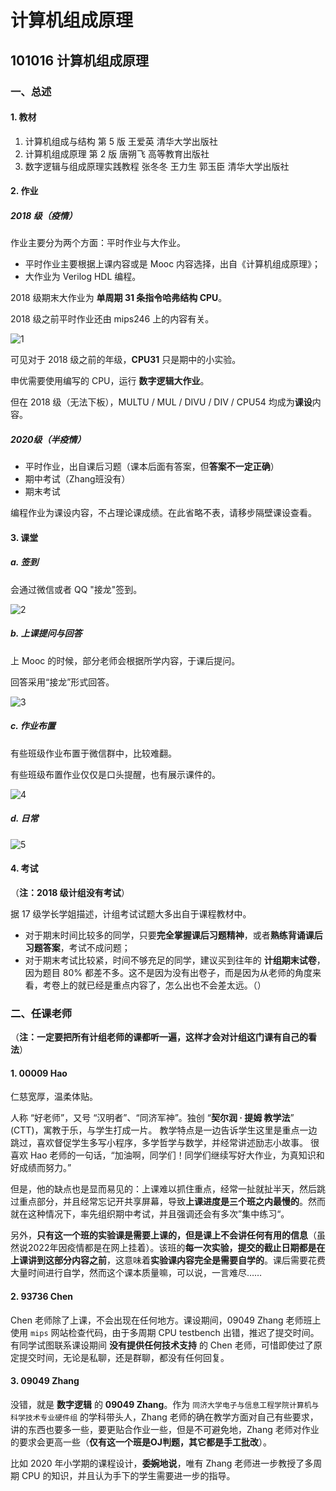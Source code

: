 # 计算机组成原理

## 101016 计算机组成原理

### 一、总述

#### 1. 教材

1. 计算机组成与结构 第 5 版 王爱英 清华大学出版社
2. 计算机组成原理 第 2 版 唐朔飞 高等教育出版社
3. 数字逻辑与组成原理实践教程 张冬冬 王力生 郭玉臣 清华大学出版社

#### 2. 作业

##### **2018 级（疫情）**

作业主要分为两个方面：平时作业与大作业。

* 平时作业主要根据上课内容或是 Mooc 内容选择，出自《计算机组成原理》；
* 大作业为 Verilog HDL 编程。

2018 级期末大作业为 **单周期 31 条指令哈弗结构 CPU**。

2018 级之前平时作业还由 mips246 上的内容有关。

![1](https://github.com/TJ-CSCCG/TJCS-Images/raw/TJCS-Course/101016_计算机组成原理/img/1.png)

可见对于 2018 级之前的年级，**CPU31** 只是期中的小实验。

申优需要使用编写的 CPU，运行 **数字逻辑大作业**。

但在 2018 级（无法下板），MULTU / MUL / DIVU / DIV / CPU54 均成为**课设**内容。

##### **2020级（半疫情）**

- 平时作业，出自课后习题（课本后面有答案，但**答案不一定正确**）
- 期中考试（Zhang班没有）
- 期末考试

编程作业为课设内容，不占理论课成绩。在此省略不表，请移步隔壁课设查看。

#### 3. 课堂

##### a. 签到

会通过微信或者 QQ "接龙"签到。

![2](https://github.com/TJ-CSCCG/TJCS-Images/raw/TJCS-Course/101016_计算机组成原理/img/2.png)

##### b. 上课提问与回答

上 Mooc 的时候，部分老师会根据所学内容，于课后提问。

回答采用“接龙”形式回答。

![3](https://github.com/TJ-CSCCG/TJCS-Images/raw/TJCS-Course/101016_计算机组成原理/img/3.png)

##### c. 作业布置

有些班级作业布置于微信群中，比较难翻。

有些班级布置作业仅仅是口头提醒，也有展示课件的。

![4](https://github.com/TJ-CSCCG/TJCS-Images/raw/TJCS-Course/101016_计算机组成原理/img/4.png)

##### d. 日常

![5](https://github.com/TJ-CSCCG/TJCS-Images/raw/TJCS-Course/101016_计算机组成原理/img/5.png)

#### 4. 考试

（**注：2018 级计组没有考试**）

据 17 级学长学姐描述，计组考试试题大多出自于课程教材中。

* 对于期末时间比较多的同学，只要**完全掌握课后习题精神**，或者**熟练背诵课后习题答案**，考试不成问题；
* 对于期末考试比较紧，时间不够充足的同学，建议买到往年的 **计组期末试卷**，因为题目 80% 都差不多。这不是因为没有出卷子，而是因为从老师的角度来看，考卷上的就已经是重点内容了，怎么出也不会差太远。（）

### 二、任课老师

（**注：一定要把所有计组老师的课都听一遍，这样才会对计组这门课有自己的看法**）

#### 1. 00009 Hao

仁慈宽厚，温柔体贴。

人称 “好老师”，又号 “汉明者”、“同济军神”。独创 “**契尔润 · 提姆 教学法**” (CTT)，寓教于乐，与学生打成一片。
教学特点是一边告诉学生这里是重点一边跳过，喜欢督促学生多写小程序，多学哲学与数学，并经常讲述励志小故事。
很喜欢 Hao 老师的一句话，“加油啊，同学们！同学们继续写好大作业，为真知识和好成绩而努力。”

但是，他的缺点也是显而易见的：上课难以抓住重点，经常一扯就扯半天，然后跳过重点部分，并且经常忘记开共享屏幕，导致**上课进度是三个班之内最慢的**。然而就在这种情况下，率先组织期中考试，并且强调还会有多次”集中练习“。

另外，**只有这一个班的实验课是需要上课的，但是课上不会讲任何有用的信息**（虽然说2022年因疫情都是在网上挂着）。该班的**每一次实验，提交的截止日期都是在上课讲到这部分内容之前**，这意味着**实验课内容完全是需要自学的**。课后需要花费大量时间进行自学，然而这个课本质量嘛，可以说，一言难尽……

#### 2. 93736 Chen

Chen 老师除了上课，不会出现在任何地方。课设期间，09049 Zhang 老师班上使用 `mips` 网站检查代码，由于多周期 CPU testbench 出错，推迟了提交时间。
有同学试图联系课设期间 **没有提供任何技术支持** 的 Chen 老师，可惜即使过了原定提交时间，无论是私聊，还是群聊，都没有任何回复。

#### 3. 09049 Zhang

没错，就是 **数字逻辑** 的 **09049 Zhang**。作为 `同济大学电子与信息工程学院计算机与科学技术专业硬件组` 的学科带头人，Zhang 老师的确在教学方面对自己有些要求，讲的东西也要多一些，要更贴合作业一些，但是不可避免地，Zhang 老师对作业的要求会更高一些（**仅有这一个班是OJ判题，其它都是手工批改**）。

比如 2020 年小学期的课程设计，**委婉地说**，唯有 Zhang 老师进一步教授了多周期 CPU 的知识，并且认为手下的学生需要进一步的指导。
